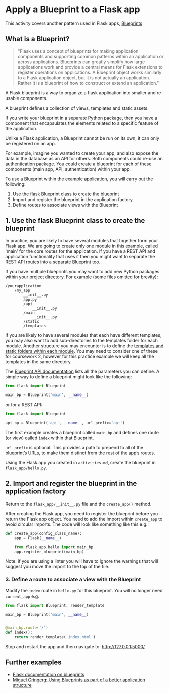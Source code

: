 # Apply a Blueprint to a Flask app

This activity covers another pattern used in Flask apps, [Blueprints](https://flask.palletsprojects.com/en/2.2.x/blueprints/)

## What is a Blueprint?

> "Flask uses a concept of blueprints for making application components and supporting common patterns within an application or across applications. Blueprints can greatly simplify how large applications work and provide a central means for Flask extensions to register operations on applications. A Blueprint object works similarly to a Flask application object, but it is not actually an application. Rather it is a blueprint of how to construct or extend an application."

A Flask blueprint is a way to organize a flask application into smaller and re-usable components.

A blueprint defines a collection of views, templates and static assets.

If you write your blueprint in a separate Python package, then you have a component that encapsulates the elements related to a specific feature of the application.

Unlike a Flask application, a Blueprint cannot be run on its own, it can only be registered on an app.

For example, imagine you wanted to create your app, and also expose the data in the database as an API for others. Both components could re-use an authentication package. You could create a blueprint for each of these components (main app, API, authentication) within your app.

To use a Blueprint within the example application, you will carry out the following:

1. Use the flask Blueprint class to create the blueprint
2. Import and register the blueprint in the application factory
3. Define routes to associate views with the Blueprint

## 1. Use the flask Blueprint class to create the blueprint

In practice, you are likely to have several modules that together form your Flask app. We are going to create only one module in this example, called 'main' for the core routes for the application. If you have a REST API and application functionality that uses it then you might want to separate the REST API routes into a separate Blueprint too.

If you have multiple blueprints you may want to add new Python packages within your project directory. For example (some files omitted for brevity):

```
/yourapplication
    /my_app
        __init__.py
        app.py
        /api
            __init__.py
        /main
            __init__.py
        /static
        /templates
```

If you are likely to have several modules that each have different templates, you may also want to add sub-directories to the templates folder for each module. Another structure you may encounter is to define the [templates and static folders within each module](https://blog.miguelgrinberg.com/post/the-flask-mega-tutorial-part-xv-a-better-application-structure). You may need to consider one of these for coursework 2, however for this practice example we will keep all the templates in the same directory.

The [Blueprint API documentation](https://flask.palletsprojects.com/en/1.1.x/api/#flask.Blueprint) lists all the parameters you can define. A simple way to define a blueprint might look like the following:

```python
from flask import Blueprint

main_bp = Blueprint('main', __name__)
```

or for a REST API:

```python
from flask import Blueprint

api_bp = Blueprint('api', __name__, url_prefix='api')
```

The first example creates a blueprint called `main_bp` and defines one route (or view) called `index` within that Blueprint.

`url_prefix` is optional. This provides a path to prepend to all of the blueprint’s URLs, to make them distinct from the rest of the app’s routes.

Using the Flask app you created in `activities.md`, create the blueprint in `flask_app/hello.py`.

## 2. Import and register the blueprint in the application factory

Return to the `flask_app/__init__.py` file and the `create_app()` method.

After creating the Flask app, you need to register the blueprint before you return the Flask app object. You need to add the import within `create_app` to avoid circular imports. The code will look like something like this e.g.:

```python
def create_app(config_class_name):
    app = Flask(__name__)

    from flask_app.hello import main_bp
    app.register_blueprint(main_bp)

```

Note: if you are using a linter you will have to ignore the warnings that will suggest you move the import to the top of the file.

### 3. Define a route to associate a view with the Blueprint

Modify the `index` route in `hello.py` for this blueprint. You will no longer need `current_app` e.g.

```python
from flask import Blueprint, render_template

main_bp = Blueprint('main', __name__)


@main_bp.route('/')
def index():
    return render_template('index.html')
```

Stop and restart the app and then navigate to: <http://127.0.0.1:5000/>

## Further examples

- [Flask documentation on blueprints](https://flask.palletsprojects.com/en/2.2.x/blueprints/#modular-applications-with-blueprints)
- [Miguel Gringerg: Using Blueprints as part of a better application structure](https://blog.miguelgrinberg.com/post/the-flask-mega-tutorial-part-xv-a-better-application-structure)
